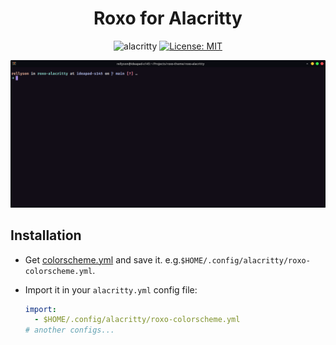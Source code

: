 <div align="center">

# Roxo for Alacritty

![alacritty](https://img.shields.io/static/v1?message=alacritty&logo=alacritty&color=231e32&label=%20%20)
[![License: MIT](https://img.shields.io/badge/License-MIT-97ca39.svg)](https://opensource.org/licenses/MIT)

<img src="./assets/alacritty-preview.png" />

</div>

## Installation

- Get [colorscheme.yml](https://raw.githubusercontent.com/roxo-theme/alacritty/main/colorscheme.yml)
  and save it. e.g.`$HOME/.config/alacritty/roxo-colorscheme.yml`.
- Import it in your `alacritty.yml` config file:

  ```yaml
  import:
    - $HOME/.config/alacritty/roxo-colorscheme.yml
  # another configs...
  ```
